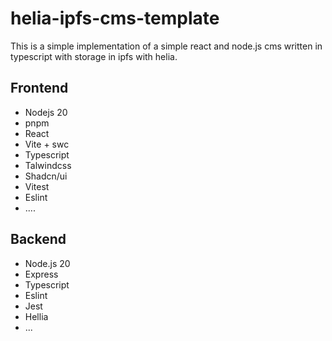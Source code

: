 # helia-ipfs-cms-template
This is a simple implementation of a simple react and node.js cms written in typescript with storage in ipfs with helia.

## Frontend
- Nodejs 20
- pnpm
- React
- Vite + swc
- Typescript
- Talwindcss
- Shadcn/ui
- Vitest
- Eslint
- ....
  
## Backend 
- Node.js 20
- Express
- Typescript
- Eslint
- Jest
- Hellia
- ...

